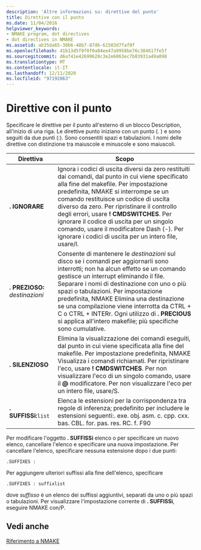```yaml
---
description: 'Altre informazioni su: direttive del punto'
title: Direttive con il punto
ms.date: 11/04/2016
helpviewer_keywords:
- NMAKE program, dot directives
- dot directives in NMAKE
ms.assetid: ab35da65-30b6-48b7-87d6-61503d7faf9f
ms.openlocfilehash: 41b13d5f0f0f0a04ee47a9958be76c384617fe5f
ms.sourcegitcommit: d6af41e42699628c3e2e6063ec7b03931a49a098
ms.translationtype: MT
ms.contentlocale: it-IT
ms.lasthandoff: 12/11/2020
ms.locfileid: "97192863"
---
```

# <a name="dot-directives"></a>Direttive con il punto

Specificare le direttive per il punto all'esterno di un blocco Description, all'inizio di una riga. Le direttive punto iniziano con un punto (. ) e sono seguiti da due punti (:). Sono consentiti spazi e tabulazioni. I nomi delle direttive con distinzione tra maiuscole e minuscole e sono maiuscoli.

|Direttiva|Scopo|
|---------------|-------------|
|**. IGNORARE**|Ignora i codici di uscita diversi da zero restituiti dai comandi, dal punto in cui viene specificato alla fine del makefile. Per impostazione predefinita, NMAKE si interrompe se un comando restituisce un codice di uscita diverso da zero. Per ripristinare il controllo degli errori, usare **! CMDSWITCHES**. Per ignorare il codice di uscita per un singolo comando, usare il modificatore Dash (-). Per ignorare i codici di uscita per un intero file, usare/I.|
|**. PREZIOSO:** *destinazioni*|Consente di mantenere le *destinazioni* sul disco se i comandi per aggiornarli sono interrotti; non ha alcun effetto se un comando gestisce un interrupt eliminando il file. Separare i nomi di destinazione con uno o più spazi o tabulazioni. Per impostazione predefinita, NMAKE Elimina una destinazione se una compilazione viene interrotta da CTRL + C o CTRL + INTERr. Ogni utilizzo di **. PRECIOUS** si applica all'intero makefile; più specifiche sono cumulative.|
|**. SILENZIOSO**|Elimina la visualizzazione dei comandi eseguiti, dal punto in cui viene specificata alla fine del makefile. Per impostazione predefinita, NMAKE Visualizza i comandi richiamati. Per ripristinare l'eco, usare **! CMDSWITCHES**. Per non visualizzare l'eco di un singolo comando, usare il **@** modificatore. Per non visualizzare l'eco per un intero file, usare/S.|
|**. SUFFISSi:**`list`|Elenca le estensioni per la corrispondenza tra regole di inferenza; predefinito per includere le estensioni seguenti:. exe. obj. asm. c. cpp. cxx. bas. CBL. for. pas. res. RC. f. F90|

Per modificare l'oggetto **. SUFFISSi** elenco o per specificare un nuovo elenco, cancellare l'elenco e specificare una nuova impostazione. Per cancellare l'elenco, specificare nessuna estensione dopo i due punti:

```
.SUFFIXES :
```

Per aggiungere ulteriori suffissi alla fine dell'elenco, specificare

```
.SUFFIXES : suffixlist
```

dove *suffisso* è un elenco dei suffissi aggiuntivi, separati da uno o più spazi o tabulazioni. Per visualizzare l'impostazione corrente di **. SUFFISSi**, eseguire NMAKE con/P.

## <a name="see-also"></a>Vedi anche

[Riferimento a NMAKE](nmake-reference.md)
